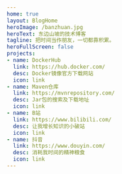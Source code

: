 ```yaml
---
home: true
layout: BlogHome
heroImage: /banzhuan.jpg
heroText: 东边山坡的技术博客
tagline: 把时间当作朋友，一切都靠积累。
heroFullScreen: false
projects:
- name: DockerHub
  link: https://hub.docker.com/
  desc: Docker镜像官方下载网站
  icon: link
- name: Maven仓库
  link: https://mvnrepository.com/
  desc: Jar包的搜索及下载地址
  icon: link
- name: B站
  link: https://www.bilibili.com/
  desc: 让我增长知识的小破站
  icon: link
- name: 抖音
  link: https://www.douyin.com/
  desc: 消耗我时间的精神粮食
  icon: link
---
```




